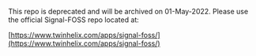 This repo is deprecated and will be archived on 01-May-2022. Please use the official Signal-FOSS repo located at:

[https://www.twinhelix.com/apps/signal-foss/](https://www.twinhelix.com/apps/signal-foss/)
